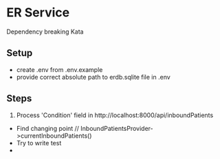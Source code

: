 # ER Service

Dependency breaking Kata

## Setup
* create .env from .env.example
* provide correct absolute path to erdb.sqlite file in .env

## Steps
1. Process 'Condition' field in http://localhost:8000/api/inboundPatients
* Find changing point // InboundPatientsProvider->currentInboundPatients()
* Try to write test
* 
